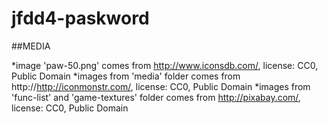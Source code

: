 # jfdd4-paskword

##MEDIA

*image 'paw-50.png' comes from http://www.iconsdb.com/,
    license: CC0, Public Domain
*images from 'media' folder comes from http://http://iconmonstr.com/,
    license: CC0, Public Domain
*images from 'func-list' and 'game-textures' folder comes from http://pixabay.com/,
    license: CC0, Public Domain